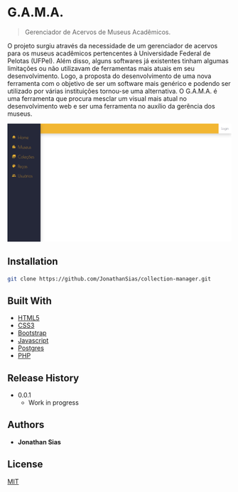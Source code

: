 # G.A.M.A.
> Gerenciador de Acervos de Museus Acadêmicos.

O projeto surgiu através da necessidade de um gerenciador de acervos para os museus acadêmicos pertencentes à Universidade Federal de Pelotas (UFPel). Além disso, alguns softwares já existentes tinham algumas limitações ou não utilizavam de ferramentas mais atuais em seu desenvolvimento. Logo, a proposta do desenvolvimento de uma nova ferramenta com o objetivo de ser um software mais genérico e podendo ser utilizado por várias instituições tornou-se uma alternativa. O G.A.M.A. é uma ferramenta que procura mesclar um visual mais atual no desenvolvimento web e ser uma ferramenta no auxílio da gerência dos museus.

![](gama.png)

## Installation

```sh
git clone https://github.com/JonathanSias/collection-manager.git
```


## Built With

* [HTML5]()
* [CSS3]()
* [Bootstrap](https://getbootstrap.com)
* [Javascript](https://www.javascript.com)
* [Postgres](https://www.postgresql.org)
* [PHP](https://www.php.net)


## Release History

* 0.0.1
    * Work in progress


## Authors

* **Jonathan Sias** 


## License

[MIT](https://choosealicense.com/licenses/mit/)
